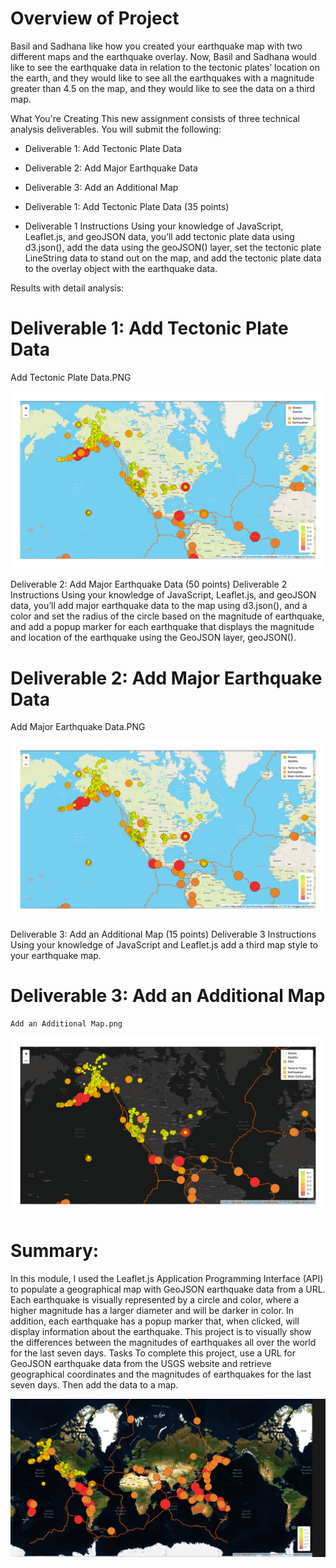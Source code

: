 



# Overview of Project

Basil and Sadhana like how you created your earthquake map with two different maps and the earthquake overlay. Now, Basil and Sadhana would like to see the earthquake data in relation to the tectonic plates’ location on the earth, and they would like to see all the earthquakes with a magnitude greater than 4.5 on the map, and they would like to see the data on a third map.

What You're Creating
This new assignment consists of three technical analysis deliverables. You will submit the following:

- Deliverable 1: Add Tectonic Plate Data
- Deliverable 2: Add Major Earthquake Data
- Deliverable 3: Add an Additional Map

- Deliverable 1: Add Tectonic Plate Data (35 points)
- Deliverable 1 Instructions
Using your knowledge of JavaScript, Leaflet.js, and geoJSON data, you’ll add tectonic plate data using d3.json(), add the data using the geoJSON() layer, set the tectonic plate LineString data to stand out on the map, and add the tectonic plate data to the overlay object with the earthquake data.


Results with detail analysis:

# Deliverable 1: Add Tectonic Plate Data
   Add Tectonic Plate Data.PNG

![](Earthquake_Challenge/Resources/D1Earthquake.png)



Deliverable 2: Add Major Earthquake Data (50 points)
Deliverable 2 Instructions
Using your knowledge of JavaScript, Leaflet.js, and geoJSON data, you’ll add major earthquake data to the map using d3.json(), and a color and set the radius of the circle based on the magnitude of earthquake, and add a popup marker for each earthquake that displays the magnitude and location of the earthquake using the GeoJSON layer, geoJSON().

# Deliverable 2: Add Major Earthquake Data
   Add Major Earthquake Data.PNG

![](Earthquake_Challenge/Resources/D2Earthquake.png)


Deliverable 3: Add an Additional Map (15 points)
Deliverable 3 Instructions
Using your knowledge of JavaScript and Leaflet.js add a third map style to your earthquake map.

# Deliverable 3: Add an Additional Map
    Add an Additional Map.png 
![](Earthquake_Challenge/Resources/D3Earthquake.png)

# Summary: 

In this module, I used the Leaflet.js Application Programming Interface (API) to populate a geographical map with GeoJSON earthquake data from a URL. Each earthquake is visually represented by a circle and color, where a higher magnitude has a larger diameter and will be darker in color. In addition, each earthquake has a popup marker that, when clicked, will display information about the earthquake. This project is to visually show the differences between the magnitudes of earthquakes all over the world for the last seven days. Tasks To complete this project, use a URL for GeoJSON earthquake data from the USGS website and retrieve geographical coordinates and the magnitudes of earthquakes for the last seven days. Then add the data to a map.



![](Earthquake_Challenge/Resources/Endbanner1.PNG)


